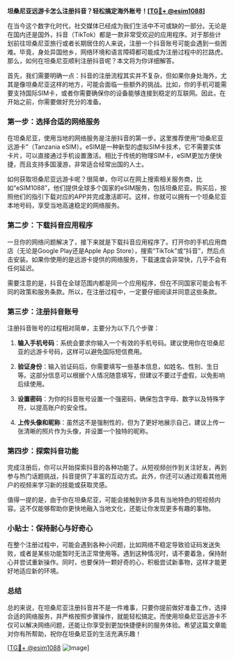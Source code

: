 **坦桑尼亚远游卡怎么注册抖音？轻松搞定海外账号！[[TG💪+ @esim1088](https://t.me/s/esim1088)]**

在当今这个数字化时代，社交媒体已经成为我们生活中不可或缺的一部分。无论是在国内还是国外，抖音（TikTok）都是一款非常受欢迎的应用程序。对于那些计划前往坦桑尼亚旅行或者长期居住的人来说，注册一个抖音账号可能会遇到一些困难。毕竟，身处异国他乡，网络环境和语言障碍都可能成为注册过程中的拦路虎。那么，如何在坦桑尼亚顺利注册抖音呢？本文将为你详细解答。

首先，我们需要明确一点：抖音的注册流程其实并不复杂，但如果你身处海外，尤其是像坦桑尼亚这样的地方，可能会面临一些额外的挑战。比如，你的手机可能需要支持国际SIM卡，或者你需要确保你的设备能够连接到稳定的互联网。因此，在开始之前，你需要做好充分的准备。

### 第一步：选择合适的网络服务

在坦桑尼亚，使用当地的网络服务是注册抖音的第一步。这里推荐使用“坦桑尼亚远游卡”（Tanzania eSIM）。eSIM是一种新型的虚拟SIM卡技术，它不需要实体卡片，可以直接通过手机设置激活。相比于传统的物理SIM卡，eSIM更加方便快捷，而且支持多国漫游，非常适合经常出国的人士。

如何获取坦桑尼亚远游卡呢？很简单，你可以在网上搜索相关服务商，比如“eSIM1088”，他们提供全球多个国家的eSIM服务，包括坦桑尼亚。购买后，按照他们的指引下载对应的APP并完成激活即可。这样，你就可以拥有一个坦桑尼亚本地号码，享受当地高速稳定的网络服务。

### 第二步：下载抖音应用程序

一旦你的网络问题解决了，接下来就是下载抖音应用程序了。打开你的手机应用商店（无论是Google Play还是Apple App Store），搜索“TikTok”或“抖音”，然后点击安装。如果你使用的是远游卡提供的网络服务，下载速度会非常快，几乎不会有任何延迟。

需要注意的是，抖音在全球范围内都是同一个应用程序，但在不同国家可能会有不同的政策和服务条款。所以，在注册过程中，一定要仔细阅读并同意这些条款。

### 第三步：注册抖音账号

注册抖音账号的过程相对简单，主要分为以下几个步骤：

1. **输入手机号码**：系统会要求你输入一个有效的手机号码。建议使用你在坦桑尼亚的远游卡号码，这样可以避免国际短信费用。
   
2. **验证身份**：输入验证码后，你需要填写一些基本信息，如姓名、性别、生日等。这部分信息可以根据个人情况随意填写，但建议不要过于虚假，以免影响后续使用。

3. **设置密码**：为你的抖音账号设置一个强密码，确保包含字母、数字以及特殊字符，以提高账户的安全性。

4. **上传头像和昵称**：虽然这不是强制性的，但为了更好地展示自己，建议上传一张清晰的照片作为头像，并设置一个独特的昵称。

### 第四步：探索抖音功能

完成注册后，你可以开始探索抖音的各种功能了。从短视频创作到关注好友，再到参与热门话题挑战，抖音提供了丰富的互动方式。此外，你还可以通过观看其他用户的视频来学习新的技能或获取灵感。

值得一提的是，由于你在坦桑尼亚，可能会接触到许多具有当地特色的短视频内容。这不仅能够帮助你更快地融入当地文化，还能让你发现更多有趣的事物。

### 小贴士：保持耐心与好奇心

在整个注册过程中，可能会遇到各种小问题，比如网络不稳定导致验证码发送失败，或者是某些功能暂时无法正常使用等。遇到这种情况时，请不要着急，保持耐心并尝试重新操作。同时，也要保持一颗好奇的心，积极尝试新事物，这样才能更好地适应新的环境。

### 总结

总的来说，在坦桑尼亚注册抖音并不是一件难事，只要你提前做好准备工作，选择合适的网络服务，并严格按照步骤操作，就能轻松搞定。而使用坦桑尼亚远游卡不仅可以解决网络问题，还能让你享受到更加快捷便利的服务体验。希望这篇文章能对你有所帮助，祝你在坦桑尼亚的生活充满乐趣！

[[TG💪+ @esim1088](https://t.me/s/esim1088) ![Image](https://i.postimg.cc/4NQfJmqS/Snipaste-2025-05-13-00-14-12.png)]